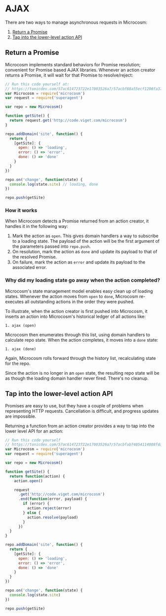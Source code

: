# AJAX

There are two ways to manage asynchronous requests in Microcosm:

1.  [Return a Promise](#return-a-promise)
2.  [Tap into the lower-level action API](#tap-into-the-lower-level-action-api)

## Return a Promise

Microcosm implements standard behaviors for Promise resolution;
convenient for Promise based AJAX libraries. Whenever an action
creator returns a Promise, it will wait for that Promise to
resolve/reject:

```javascript
// Run this code yourself at:
// https://tonicdev.com/57ac614723722e17003526a7/57acbf88a55ecf1200fa3763
var Microcosm = require('microcosm')
var request = require('superagent')

var repo = new Microcosm()

function getSite() {
  return request.get('http://code.viget.com/microcosm')
}

repo.addDomain('site', function() {
  return {
    [getSite]: {
      open: () => 'loading',
      error: () => 'error',
      done: () => 'done'
    }
  }
})

repo.on('change', function(state) {
  console.log(state.site) // loading, done
})

repo.push(getSite)
```

### How it works

When Microcosm detects a Promise returned from an action
creator, it handles it in the following way:

1.  Mark the action as `open`. This gives domain handlers a way to
    subscribe to a loading state. The payload of the action will be
    the first argument of the parameters passed into `repo.push`.
2.  On resolution, mark the action as `done` and update its payload to
    that of the resolved Promise.
3.  On failure, mark the action as `error` and update its payload to
    the associated error.

### Why did my loading state go away when the action completed?

Microcosm's state management model enables easy clean up of loading
states. Whenever the action moves from `open` to `done`, Microcosm
re-executes all outstanding actions in the order they were pushed.

To illustrate, when the action creator is first pushed into Microcosm,
it inserts an action into Microcosm's historical ledger of all actions
like:

```
1. ajax (open)
```

Microcosm then enumerates through this list, using domain handlers to
calculate repo state. When the action completes, it moves into a
`done` state:

```
1. ajax (done)
```

Again, Microcosm rolls forward through the history list, recalculating
state for the repo.

Since the action is no longer in an `open` state, the
resulting repo state will be as though the loading domain
handler never fired. There's no cleanup.

## Tap into the lower-level action API

Promises are easy to use, but they have a couple of problems when
representing HTTP requests. Cancellation is difficult, and progress
updates are impossible.

Returning a function from an action creator provides a way to tap into
the lower level API for an action:

```javascript
// Run this code yourself
// https://tonicdev.com/57ac614723722e17003526a7/57acbfab74054114008fda70
var Microcosm = require('microcosm')
var request = require('superagent')

var repo = new Microcosm()

function getSite() {
  return function(action) {
    action.open()

    request
      .get('http://code.viget.com/microcosm')
      .end(function(error, payload) {
        if (error) {
          action.reject(error)
        } else {
          action.resolve(payload)
        }
      })
  }
}

repo.addDomain('site', function() {
  return {
    [getSite]: {
      open: () => 'loading',
      error: () => 'error',
      done: () => 'done'
    }
  }
})

repo.on('change', function(state) {
  console.log(state.site)
})

repo.push(getSite)
```
